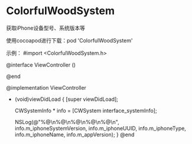 # ColorfulWoodSystem
获取iPhone设备型号、系统版本等

使用cocoapod进行下载：pod 'ColorfulWoodSystem'

示例：
#import <ColorfulWoodSystem.h>

@interface ViewController ()

@end

@implementation ViewController

- (void)viewDidLoad {
    [super viewDidLoad];

    CWSystemInfo * info = [CWSystem interface_systemInfo];

    NSLog(@"%@\n%@\n%@\n%@\n%@\n",
          info.m_iphoneSystemVersion,
          info.m_iphoneUUID,
          info.m_iphoneType,
          info.m_iphoneName,
          info.m_appVersion);
}
@end
